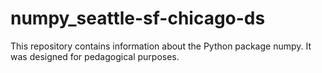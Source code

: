 # numpy_seattle-sf-chicago-ds

This repository contains information about the Python package numpy. It was designed for pedagogical purposes.
